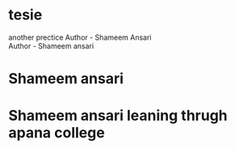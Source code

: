 # tesie
another prectice
Author - Shameem Ansari
<br> 
Author - Shameem ansari
# Shameem ansari

<h1> Shameem ansari leaning thrugh apana college </h1>